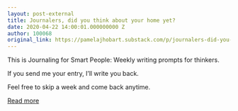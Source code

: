 ```yaml
---
layout: post-external
title: Journalers, did you think about your home yet?
date: 2020-04-22 14:00:01.000000000 Z
author: 100068
original_link: https://pamelajhobart.substack.com/p/journalers-did-you-think-about-your
---
```


This is Journaling for Smart People: Weekly writing prompts for thinkers.

If you send me your entry, I’ll write you back.

Feel free to skip a week and come back anytime.

[Read more](https://pamelajhobart.substack.com/p/journalers-did-you-think-about-your)

